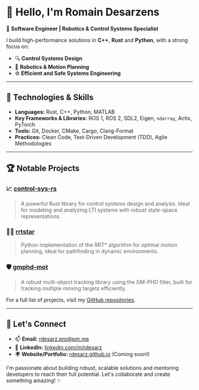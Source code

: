 # 👋 Hello, I'm Romain Desarzens

🚀 **Software Engineer | Robotics & Control Systems Specialist**

I build high-performance solutions in **C++**, **Rust** and **Python**, with a strong focus on:

- 🔍 **Control Systems Design**  
- 🤖 **Robotics & Motion Planning**  
- ⚙️ **Efficient and Safe Systems Engineering**

---

## 🔧 Technologies & Skills

- **Languages:** Rust, C++, Python, MATLAB  
- **Key Frameworks & Libraries:** ROS 1, ROS 2, SDL2, Eigen, `ndarray`, Actix, PyTorch  
- **Tools:** Git, Docker, CMake, Cargo, Clang-Format  
- **Practices:** Clean Code, Test-Driven Development (TDD), Agile Methodologies  

---

## 🏆 Notable Projects

### 📈 [control-sys-rs](https://github.com/rdesarz/control-sys-rs)
> A powerful Rust library for control systems design and analysis. Ideal for modeling and analyzing LTI systems with robust state-space representations.

### 🚶‍♂️ [rrtstar](https://github.com/rdesarz/rrtstar)
> Python implementation of the RRT* algorithm for optimal motion planning, ideal for pathfinding in dynamic environments.

### 🛡️ [gmphd-mot](https://github.com/rdesarz/gmphd-mot)
> A robust multi-object tracking library using the GM-PHD filter, built for tracking multiple moving targets efficiently.

For a full list of projects, visit my [GitHub repositories](https://github.com/rdesarz).

---

## 💬 Let's Connect

- 📫 **Email:** rdesarz.pro@pm.me 
- 💼 **LinkedIn:** [linkedin.com/in/rdesarz](https://linkedin.com/in/rdesarz)  
- 🌍 **Website/Portfolio:** [rdesarz.github.io](https://rdesarz.github.io) (Coming soon!)

I'm passionate about building robust, scalable solutions and mentoring developers to reach their full potential. Let's collaborate and create something amazing! ✨
